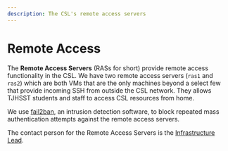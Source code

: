 ```yaml
---
description: The CSL's remote access servers
---
```


# Remote Access

The **Remote Access Servers** \(RASs for short\) provide remote access functionality in the CSL.  We have two remote access servers \(`ras1` and `ras2`\) which are both VMs that are the only machines beyond a select few that provide incoming SSH from outside the CSL network.  They allows TJHSST students and staff to access CSL resources from home.

We use [fail2ban](http://www.fail2ban.org/wiki/index.php/Main_Page), an intrusion detection software, to block repeated mass authentication attempts against the remote access servers.

The contact person for the Remote Access Servers is the [Infrastructure Lead](../../general/sysadmins-list.md#current-leads).



